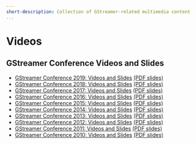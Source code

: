 ```yaml
---
short-description: Collection of GStreamer-related multimedia content
...
```


# Videos

## GStreamer Conference Videos and Slides

* [GStreamer Conference 2019: Videos and Slides] [(PDF slides)][2019]
* [GStreamer Conference 2018: Videos and Slides] [(PDF slides)][2018]
* [GStreamer Conference 2017: Videos and Slides] [(PDF slides)][2017]
* [GStreamer Conference 2016: Videos and Slides] [(PDF slides)][2016]
* [GStreamer Conference 2015: Videos and Slides] [(PDF slides)][2015]
* [GStreamer Conference 2014: Videos and Slides] [(PDF slides)][2014]
* [GStreamer Conference 2013: Videos and Slides] [(PDF slides)][2013]
* [GStreamer Conference 2012: Videos and Slides] [(PDF slides)][2012]
* [GStreamer Conference 2011: Videos and Slides] [(PDF slides)][2011]
* [GStreamer Conference 2010: Videos and Slides] [(PDF slides)][2010]

[GStreamer Conference 2019: Videos and Slides]: http://gstconf.ubicast.tv/channels/#gstreamer-conference-2019
[GStreamer Conference 2018: Videos and Slides]: http://gstconf.ubicast.tv/channels/#gstreamer-conference-2018
[GStreamer Conference 2017: Videos and Slides]: http://gstconf.ubicast.tv/channels/#gstreamer-conference-2017
[GStreamer Conference 2016: Videos and Slides]: http://gstconf.ubicast.tv/channels/#gstreamer-conference-2016
[GStreamer Conference 2015: Videos and Slides]: http://gstconf.ubicast.tv/channels/#gstreamer-conference-2015
[GStreamer Conference 2014: Videos and Slides]: http://gstconf.ubicast.tv/channels/#gstreamer-conference-2014
[GStreamer Conference 2013: Videos and Slides]: http://gstconf.ubicast.tv/channels/#gstreamer-conference-2013
[GStreamer Conference 2012: Videos and Slides]: http://gstconf.ubicast.tv/channels/#gstreamer-conference-2012
[GStreamer Conference 2011: Videos and Slides]: http://gstconf.ubicast.tv/channels/#conferences2011
[GStreamer Conference 2010: Videos and Slides]: http://gstconf.ubicast.tv/channels/#conferences2010
[2019]: https://gstreamer.freedesktop.org/data/events/gstreamer-conference/2019/
[2018]: https://gstreamer.freedesktop.org/data/events/gstreamer-conference/2018/
[2017]: https://gstreamer.freedesktop.org/data/events/gstreamer-conference/2017/
[2016]: https://gstreamer.freedesktop.org/data/events/gstreamer-conference/2016/
[2015]: https://gstreamer.freedesktop.org/data/events/gstreamer-conference/2015/
[2014]: https://gstreamer.freedesktop.org/data/events/gstreamer-conference/2014/
[2013]: https://gstreamer.freedesktop.org/data/events/gstreamer-conference/2013/
[2012]: https://gstreamer.freedesktop.org/data/events/gstreamer-conference/2012/
[2011]: https://gstreamer.freedesktop.org/data/events/gstreamer-conference/2011/
[2010]: https://gstreamer.freedesktop.org/data/events/gstreamer-conference/2010/
